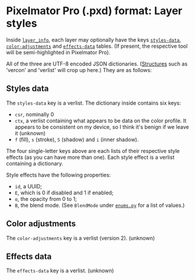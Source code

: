 # Pixelmator Pro (.pxd) format: Layer styles

Inside [`layer_info`](/docs/pxd/#sql), each layer may optionally have the keys [`styles-data`](#styles-data), [`color-adjustments`](#color-adjustments) and [`effects-data`](#effects-data) tables. (If present, the respective tool will be semi-highlighted in Pixelmator Pro).

All of the three are UTF-8 encoded JSON dictionaries. ([Structures](/docs/pxd/readme.md#json) such as 'vercon' and 'verlist' will crop up here.) They are as follows:

<a id="styles-data"></a>
## Styles data

The `styles-data` key is a verlist. The dictionary inside contains six keys:

- `csr`, nominally 0
- `ctx`, a verlist containing what appears to be data on the color profile. It appears to be consistent on my device, so I think it's benign if we leave it (unknown)
- `f` (fill), `s` (stroke), `S` (shadow) and `i` (inner shadow).

The four single-letter keys above are each lists of their respective style effects (as you can have more than one). Each style effect is a verlist containing a dictionary.

Style effects have the following properties:

- `id`, a UUID;
- `E`, which is 0 if disabled and 1 if enabled;
- `o`, the opacity from 0 to 1;
- `B`, the blend mode. (See `BlendMode` under [`enums.py`](/pxdlib/enums.py) for a list of values.)

<a id="color-adjustments"></a>
## Color adjustments

The `color-adjustments` key is a verlist (version 2). (unknown)

<a id="effects-data"></a>
## Effects data

The `effects-data` key is a verlist. (unknown)